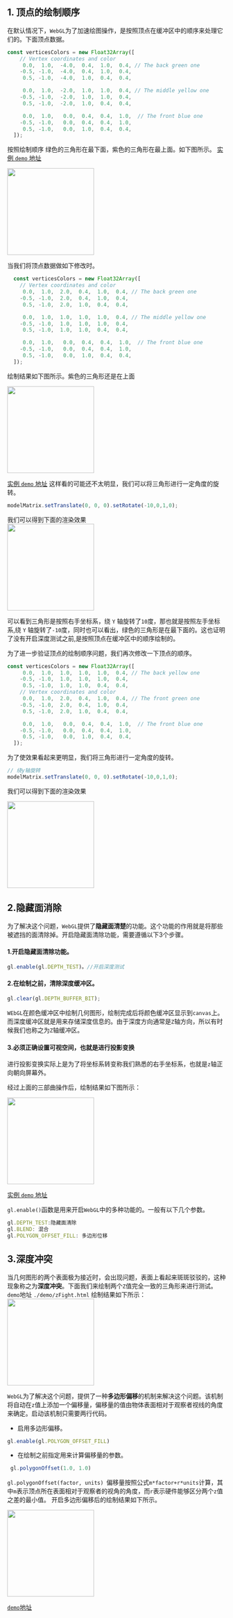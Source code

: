 ## 1. 顶点的绘制顺序
在默认情况下，`WebGL`为了加速绘图操作，是按照顶点在缓冲区中的顺序来处理它们的。下面顶点数据。
```js
const verticesColors = new Float32Array([
    // Vertex coordinates and color
     0.0,  1.0,  -4.0,  0.4,  1.0,  0.4, // The back green one
    -0.5, -1.0,  -4.0,  0.4,  1.0,  0.4,
     0.5, -1.0,  -4.0,  1.0,  0.4,  0.4, 

     0.0,  1.0,  -2.0,  1.0,  1.0,  0.4, // The middle yellow one
    -0.5, -1.0,  -2.0,  1.0,  1.0,  0.4,
     0.5, -1.0,  -2.0,  1.0,  0.4,  0.4, 

     0.0,  1.0,   0.0,  0.4,  0.4,  1.0,  // The front blue one 
    -0.5, -1.0,   0.0,  0.4,  0.4,  1.0,
     0.5, -1.0,   0.0,  1.0,  0.4,  0.4, 
  ]);
```
按照绘制顺序 绿色的三角形在最下面，紫色的三角形在最上面。如下图所示。
[实例 `demo` 地址](./demo/index1.html)

<img width='200' src='../../images/正常绘制1.png'>

当我们将顶点数据做如下修改时。
```js
  const verticesColors = new Float32Array([
    // Vertex coordinates and color
     0.0,  1.0,  2.0,  0.4,  1.0,  0.4, // The back green one
    -0.5, -1.0,  2.0,  0.4,  1.0,  0.4,
     0.5, -1.0,  2.0,  1.0,  0.4,  0.4, 

     0.0,  1.0,  1.0,  1.0,  1.0,  0.4, // The middle yellow one
    -0.5, -1.0,  1.0,  1.0,  1.0,  0.4,
     0.5, -1.0,  1.0,  1.0,  0.4,  0.4, 

     0.0,  1.0,   0.0,  0.4,  0.4,  1.0,  // The front blue one 
    -0.5, -1.0,   0.0,  0.4,  0.4,  1.0,
     0.5, -1.0,   0.0,  1.0,  0.4,  0.4, 
  ]);
```
绘制结果如下图所示。紫色的三角形还是在上面

<img width='200' src='../../images/正常绘制2.png'>

[实例 `demo` 地址](./demo/index2.html)
这样看的可能还不太明显，我们可以将三角形进行一定角度的旋转。
```js
modelMatrix.setTranslate(0, 0, 0).setRotate(-10,0,1,0);
```
我们可以得到下面的渲染效果<BR>
<img width=200 src='../../images/正常绘制2-旋转.png'>

可以看到三角形是按照右手坐标系，绕 `Y` 轴旋转了`10`度，那也就是按照左手坐标系,绕 `Y` 轴旋转了`-10`度，同时也可以看出，绿色的三角形是在最下面的。这也证明了没有开启深度测试之前,是按照顶点在缓冲区中的顺序绘制的。

为了进一步验证顶点的绘制顺序问题，我们再次修改一下顶点的顺序。
```js
const verticesColors = new Float32Array([
     0.0,  1.0,  1.0,  1.0,  1.0,  0.4, // The back yellow one
    -0.5, -1.0,  1.0,  1.0,  1.0,  0.4,
     0.5, -1.0,  1.0,  1.0,  0.4,  0.4, 
    // Vertex coordinates and color
     0.0,  1.0,  2.0,  0.4,  1.0,  0.4, // The front green one
    -0.5, -1.0,  2.0,  0.4,  1.0,  0.4,
     0.5, -1.0,  2.0,  1.0,  0.4,  0.4, 

     0.0,  1.0,   0.0,  0.4,  0.4,  1.0,  // The front blue one 
    -0.5, -1.0,   0.0,  0.4,  0.4,  1.0,
     0.5, -1.0,   0.0,  1.0,  0.4,  0.4, 
  ]);
```
为了使效果看起来更明显，我们将三角形进行一定角度的旋转。
```js
// 绕y轴旋转
modelMatrix.setTranslate(0, 0, 0).setRotate(-10,0,1,0);
```
我们可以得到下面的渲染效果<br>

<img width=200 src='../../images/正常绘制3-旋转.png'><br>

## 2.隐藏面消除

为了解决这个问题，`WebGL`提供了**隐藏面清楚**的功能。这个功能的作用就是将那些被遮挡的面清除掉。开启隐藏面清除功能，需要遵循以下3个步骤。
#### 1.开启隐藏面清除功能。
```js
gl.enable(gl.DEPTH_TEST)。//开启深度测试
```
#### 2.在绘制之前，清除深度缓冲区。
```js
gl.clear(gl.DEPTH_BUFFER_BIT);
```
`WEbGL`在颜色缓冲区中绘制几何图形，绘制完成后将颜色缓冲区显示到`canvas`上。而深度缓冲区就是用来存储深度信息的。由于深度方向通常是`Z`轴方向，所以有时候我们也称之为`Z`轴缓冲区。

#### 3.必须正确设置可视空间，也就是进行投影变换
进行投影变换实际上是为了将坐标系转变称我们熟悉的右手坐标系，也就是`z`轴正向朝向屏幕外。

经过上面的三部曲操作后，绘制结果如下图所示：

<img width=200 src='../../images/深度测试.png'>

[实例 `demo` 地址](./demo/index3.html)

`gl.enable()`函数是用来开启`WebGL`中的多种功能的。一般有以下几个参数。
```js
gl.DEPTH_TEST:隐藏面清除
gl.BLEND: 混合
gl.POLYGON_OFFSET_FILL: 多边形位移
```

## 3.深度冲突

当几何图形的两个表面极为接近时，会出现问题，表面上看起来斑斑驳驳的，这种现象称之为**深度冲突**。下面我们来绘制两个`Z`值完全一致的三角形来进行测试。
`demo`地址 `./demo/zFight.html`
绘制结果如下所示：<br>
<img width=200 src='../../images/深度冲突.png'>

`WebGL`为了解决这个问题，提供了一种**多边形偏移**的机制来解决这个问题。该机制将自动在`z`值上添加一个偏移量，偏移量的值由物体表面相对于观察者视线的角度来确定。启动该机制只需要两行代码。
+ 启用多边形偏移。
```js
gl.enable(gl.POLYGON_OFFSET_FILL)
```
+ 在绘制之前指定用来计算偏移量的参数。
```js
 gl.polygonOffset(1.0, 1.0) 
```
`gl.polygonOffset(factor, units) `偏移量按照公式`m*factor+r*units`计算，其中`m`表示顶点所在表面相对于观察者的视角的角度，而`r`表示硬件能够区分两个`z`值之差的最小值。
开启多边形偏移后的绘制结果如下所示。

<img width=200 src='../../images/深度冲突-解决方案.png'>

[`demo`地址 ](./demo/zFight.html)

